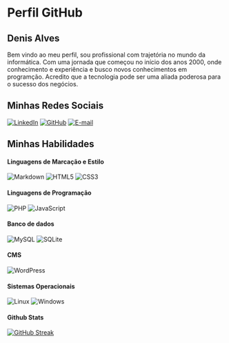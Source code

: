 # Perfil GitHub

##  Denis Alves
Bem vindo ao meu perfil, sou profissional com trajetória no mundo da informática. Com uma jornada que começou no início dos anos 2000, onde conhecimento e experiência e busco novos conhecimentos em programção. Acredito que a tecnologia pode ser uma aliada poderosa para o sucesso dos negócios.

## Minhas Redes Sociais
[![LinkedIn](https://img.shields.io/badge/LinkedIn-000?style=for-the-badge&logo=linkedin&logoColor=0E76A8)](https://www.linkedin.com/in/denis-alves-1840b215/)
[![GitHub](https://img.shields.io/badge/GitHbt-000?style=for-the-badge&logo=github&logoColor=white)](+https://github.com/denisinfrabh)
[![E-mail](https://img.shields.io/badge/-Email-000?style=for-the-badge&logo=microsoft-outlook&logoColor=007BFF)](mailto:denisalvesbh@gmail.com)

## Minhas Habilidades
#### Linguagens de Marcação e Estilo
![Markdown](https://img.shields.io/badge/Markdown-000?style=for-the-badge&logo=markdown)
![HTML5](https://img.shields.io/badge/HTML5-000?style=for-the-badge&logo=html5)
![CSS3](https://img.shields.io/badge/CSS3-000?style=for-the-badge&logo=css3&logoColor=264CE4)

#### Linguagens de Programação
![PHP](https://img.shields.io/badge/PHP-000?style=for-the-badge&logo=php&logoColor=777884)
![JavaScript](https://img.shields.io/badge/JavaScript-000?style=for-the-badge&logo=javascript)

#### Banco de dados
![MySQL](https://img.shields.io/badge/MySQL-000?style=for-the-badge&logo=mysql&logoColor=005C84)
![SQLite](https://img.shields.io/badge/SQLite-000?style=for-the-badge&logo=sqlite&logoColor=07405E)

#### CMS
![WordPress](https://img.shields.io/badge/Wordpress-000?style=for-the-badge&logo=WordPress)

#### Sistemas Operacionais
![Linux](https://img.shields.io/badge/Linux-000?style=for-the-badge&logo=linux&logoColor=FCC624)
![Windows](https://img.shields.io/badge/Windows-000?style=for-the-badge&logo=windows&logoColor=2CA5E0)

#### Github Stats
[![GitHub Streak](https://streak-stats.demolab.com/?user=denisalvesbh&theme=bear&background=000&border=30A3DC&dates=FFF)](https://git.io/streak-stats)
